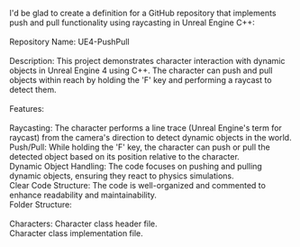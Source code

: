 I'd be glad to create a definition for a GitHub repository that implements push and pull functionality using raycasting in Unreal Engine C++:</br>
</br>
Repository Name: UE4-PushPull</br>
</br>
Description: This project demonstrates character interaction with dynamic objects in Unreal Engine 4 using C++. The character can push and pull objects within reach by holding the 'F' key and performing a raycast to detect them.</br>
</br>
Features:</br>
</br>
Raycasting: The character performs a line trace (Unreal Engine's term for raycast) from the camera's direction to detect dynamic objects in the world.</br>
Push/Pull: While holding the 'F' key, the character can push or pull the detected object based on its position relative to the character.</br>
Dynamic Object Handling: The code focuses on pushing and pulling dynamic objects, ensuring they react to physics simulations.</br>
Clear Code Structure: The code is well-organized and commented to enhance readability and maintainability.</br>
Folder Structure:</br>
</br>
Characters:
Character class header file.</br>
Character class implementation file.</br>
</br>
